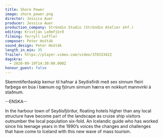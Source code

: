 ```yaml
---
title: Shore Power
image: shore_power.png
director: Jessica Auer
producer: Jessica Auer
production_company: Ströndin Studio (Ströndin Atelier ehf.)
editing: Kristján Loðmfjörð
filming: Terryll Loffler
composer: Peter Hošták
sound_design: Peter Hošták
length_in_min: 35
Trailer: https://player.vimeo.com/video/378333422
dagskra:
  - 2020-09-19T14:30:00.000Z
honour_guest: false
---
```

Skemmtiferðaskip kemur til hafnar á Seyðisfirði með sex sinnum fleiri farþega en búa í bænum og fjórum sinnum hærra en nokkurt mannvirki á staðnum.

\--ENSKA--

In the harbour town of Seyðisfjörður, floating hotels higher than any local structure have become part of the landscape as cruise ship visitors outnumber the local population six-fold. An Icelandic guide who has worked since his teenage years in the 1990’s voices the changes and challenges that have come to Iceland with this new wave of mass tourism.